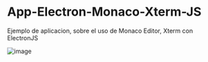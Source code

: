 # App-Electron-Monaco-Xterm-JS
Ejemplo de aplicacion, sobre el uso de Monaco Editor, Xterm con ElectronJS

![image](https://github.com/fhernandezpalafox/App-Electron-Monaco-Xterm-JS/assets/15971898/6fd4912a-75d2-4c1b-8b3e-79d1a275c691)
